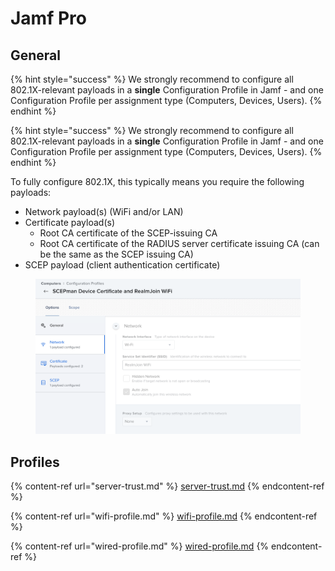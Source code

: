 # Jamf Pro

## General

{% hint style="success" %}
We strongly recommend to configure all 802.1X-relevant payloads in a **single** Configuration Profile in Jamf - and one Configuration Profile per assignment type (Computers, Devices, Users).&#x20;
{% endhint %}

{% hint style="success" %}
We strongly recommend to configure all 802.1X-relevant payloads in a **single** Configuration Profile in Jamf - and one Configuration Profile per assignment type (Computers, Devices, Users).&#x20;
{% endhint %}

To fully configure 802.1X, this typically means you require the following payloads:

* Network payload(s) (WiFi and/or LAN)
* Certificate payload(s)
  * Root CA certificate of the SCEP-issuing CA
  * Root CA certificate of the RADIUS server certificate issuing CA (can be the same as the SCEP issuing CA)
* SCEP payload (client authentication certificate)

<figure><img src="../../../.gitbook/assets/image (306).png" alt=""><figcaption></figcaption></figure>

## Profiles

{% content-ref url="server-trust.md" %}
[server-trust.md](server-trust.md)
{% endcontent-ref %}

{% content-ref url="wifi-profile.md" %}
[wifi-profile.md](wifi-profile.md)
{% endcontent-ref %}

{% content-ref url="wired-profile.md" %}
[wired-profile.md](wired-profile.md)
{% endcontent-ref %}
